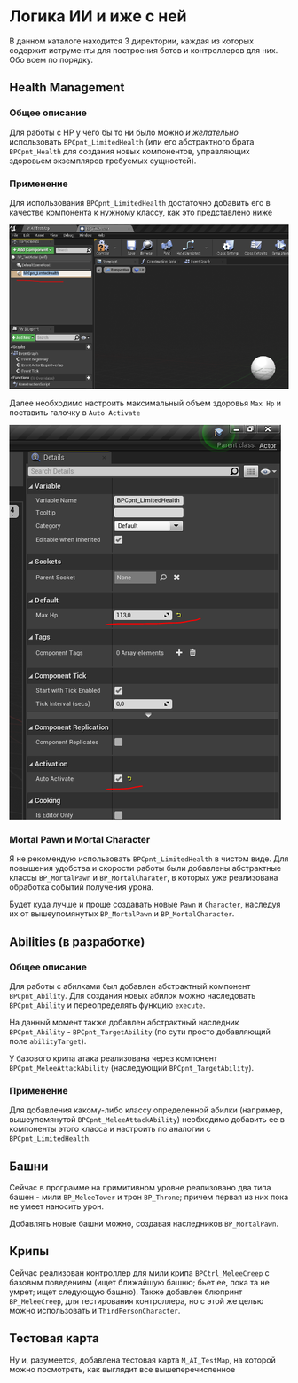 # Логика ИИ и иже с ней

В данном каталоге находится 3 директории, каждая из которых содержит иструменты для построения ботов и контроллеров для них. Обо всем по порядку.

## Health Management

### Общее описание

Для работы с HP у чего бы то ни было можно *и желательно* использовать `BPCpnt_LimitedHealth` (или его абстрактного брата `BPCpnt_Health` для создания новых компонентов, управляющих здоровьем экземпляров требуемых сущностей).

### Применение

Для использования `BPCpnt_LimitedHealth` достаточно добавить его в качестве компонента к нужному классу, как это представлено ниже

![](readme-src/add-limited-health-cpnt.png)

Далее необходимо настроить максимальный объем здоровья `Max Hp` и поставить галочку в `Auto Activate`

![](readme-src/set-limited-health-cpnt-params.png)

### Mortal Pawn и Mortal Character

Я не рекомендую использовать `BPCpnt_LimitedHealth` в чистом виде. Для повышения удобства и скорости работы были добавлены абстрактные классы `BP_MortalPawn` и `BP_MortalCharater`, в которых уже реализована обработка событий получения урона.

Будет куда лучше и проще создавать новые `Pawn` и `Character`, наследуя их от вышеупомянутых `BP_MortalPawn` и `BP_MortalCharacter`.

## Abilities (в разработке)

### Общее описание

Для работы с абилками был добавлен абстрактный компонент `BPCpnt_Ability`. Для создания новых абилок можно наследовать `BPCpnt_Ability` и переопределять функцию `execute`.

На данный момент также добавлен абстрактный наследник `BPCpnt_Ability` - `BPCpnt_TargetAbility` (по сути просто добавляющий поле `abilityTarget`).

У базового крипа атака реализована через компонент `BPCpnt_MeleeAttackAbility` (наследующий `BPCpnt_TargetAbility`).

### Применение

Для добавления какому-либо классу определенной абилки (например, вышеупомянутой `BPCpnt_MeleeAttackAbility`) необходимо добавить ее в компоненты этого класса и настроить по аналогии с `BPCpnt_LimitedHealth`.

## Башни

Сейчас в программе на примитивном уровне реализовано два типа башен - мили `BP_MeleeTower` и трон `BP_Throne`; причем первая из них пока не умеет наносить урон.

Добавлять новые башни можно, создавая наследников `BP_MortalPawn`.

## Крипы

Сейчас реализован контроллер для мили крипа `BPCtrl_MeleeCreep` с базовым поведением (ищет ближайшую башню; бьет ее, пока та не умрет; ищет следующую башню). Также добавлен блюпринт `BP_MeleeCreep`, для тестирования контроллера, но с этой же целью можно использовать и `ThirdPersonCharacter`.

## Тестовая карта

Ну и, разумеется, добавлена тестовая карта `M_AI_TestMap`, на которой можно посмотреть, как выглядит все вышеперечисленное
